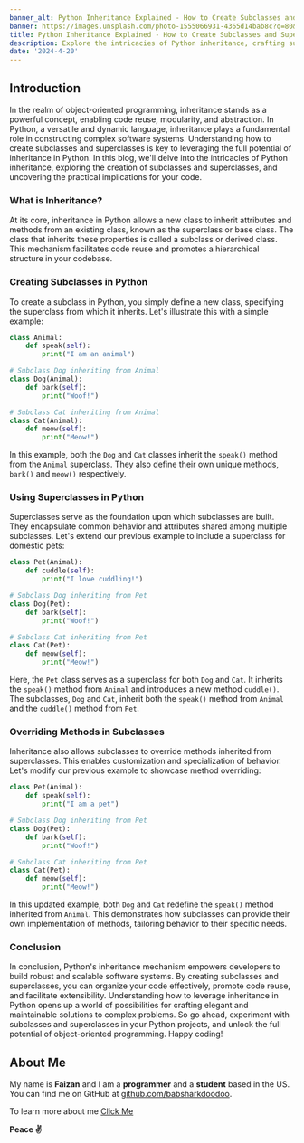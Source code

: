 ```yaml
---
banner_alt: Python Inheritance Explained - How to Create Subclasses and Superclasses
banner: https://images.unsplash.com/photo-1555066931-4365d14bab8c?q=80&w=870&auto=format&fit=crop&ixlib=rb-4.0.3&ixid=M3wxMjA3fDB8MHxwaG90by1wYWdlfHx8fGVufDB8fHx8fA%3D%3Dixid=M3wxMjA3fDB8MHxwaG90by1wYWdlfHx8fGVufDB8fHx8fA%3D%3D
title: Python Inheritance Explained - How to Create Subclasses and Superclasses
description: Explore the intricacies of Python inheritance, crafting subclasses and superclasses to enhance code modularity and promote efficient code reuse for scalable software solutions.
date: '2024-4-20'
---
```


## Introduction

In the realm of object-oriented programming, inheritance stands as a powerful concept, enabling code reuse, modularity, and abstraction. In Python, a versatile and dynamic language, inheritance plays a fundamental role in constructing complex software systems. Understanding how to create subclasses and superclasses is key to leveraging the full potential of inheritance in Python. In this blog, we'll delve into the intricacies of Python inheritance, exploring the creation of subclasses and superclasses, and uncovering the practical implications for your code.

### What is Inheritance?

At its core, inheritance in Python allows a new class to inherit attributes and methods from an existing class, known as the superclass or base class. The class that inherits these properties is called a subclass or derived class. This mechanism facilitates code reuse and promotes a hierarchical structure in your codebase.

### Creating Subclasses in Python

To create a subclass in Python, you simply define a new class, specifying the superclass from which it inherits. Let's illustrate this with a simple example:

```python
class Animal:
    def speak(self):
        print("I am an animal")

# Subclass Dog inheriting from Animal
class Dog(Animal):
    def bark(self):
        print("Woof!")

# Subclass Cat inheriting from Animal
class Cat(Animal):
    def meow(self):
        print("Meow!")
```

In this example, both the `Dog` and `Cat` classes inherit the `speak()` method from the `Animal` superclass. They also define their own unique methods, `bark()` and `meow()` respectively.

### Using Superclasses in Python

Superclasses serve as the foundation upon which subclasses are built. They encapsulate common behavior and attributes shared among multiple subclasses. Let's extend our previous example to include a superclass for domestic pets:

```python
class Pet(Animal):
    def cuddle(self):
        print("I love cuddling!")

# Subclass Dog inheriting from Pet
class Dog(Pet):
    def bark(self):
        print("Woof!")

# Subclass Cat inheriting from Pet
class Cat(Pet):
    def meow(self):
        print("Meow!")
```

Here, the `Pet` class serves as a superclass for both `Dog` and `Cat`. It inherits the `speak()` method from `Animal` and introduces a new method `cuddle()`. The subclasses, `Dog` and `Cat`, inherit both the `speak()` method from `Animal` and the `cuddle()` method from `Pet`.

### Overriding Methods in Subclasses

Inheritance also allows subclasses to override methods inherited from superclasses. This enables customization and specialization of behavior. Let's modify our previous example to showcase method overriding:

```python
class Pet(Animal):
    def speak(self):
        print("I am a pet")

# Subclass Dog inheriting from Pet
class Dog(Pet):
    def bark(self):
        print("Woof!")

# Subclass Cat inheriting from Pet
class Cat(Pet):
    def meow(self):
        print("Meow!")
```

In this updated example, both `Dog` and `Cat` redefine the `speak()` method inherited from `Animal`. This demonstrates how subclasses can provide their own implementation of methods, tailoring behavior to their specific needs.

### Conclusion

In conclusion, Python's inheritance mechanism empowers developers to build robust and scalable software systems. By creating subclasses and superclasses, you can organize your code effectively, promote code reuse, and facilitate extensibility. Understanding how to leverage inheritance in Python opens up a world of possibilities for crafting elegant and maintainable solutions to complex problems. So go ahead, experiment with subclasses and superclasses in your Python projects, and unlock the full potential of object-oriented programming. Happy coding!

## **About Me**

My name is **Faizan** and I am a **programmer** and a **student** based in the US. You can find me on GitHub at [github.com/babsharkdoodoo](https://github.com/babsharkdoodoo).

To learn more about me [Click Me](https://faizanak.vercel.app/blog/about)

**Peace ✌**
